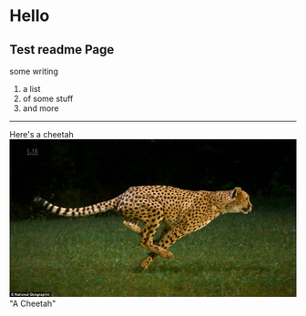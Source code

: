 # Hello

## Test readme Page

some writing


1. a list
2. of some stuff
3. and more

-----------


Here's a cheetah
![cheetah.jpg](/images/cheetah.jpg) "A Cheetah"
